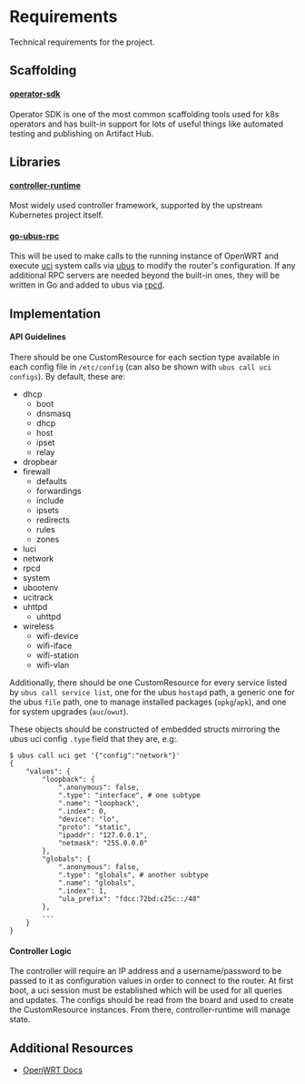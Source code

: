 # Requirements

Technical requirements for the project.

## Scaffolding
#### [operator-sdk](https://pkg.go.dev/github.com/operator-framework/operator-sdk)
Operator SDK is one of the most common scaffolding tools used for k8s operators and has built-in support 
for lots of useful things like automated testing and publishing on Artifact Hub.

## Libraries
#### [controller-runtime](https://pkg.go.dev/sigs.k8s.io/controller-runtime)
Most widely used controller framework, supported by the upstream Kubernetes project itself.

#### [go-ubus-rpc](https://github.com/daimonaslabs/go-ubus-rpc)
This will be used to make calls to the running instance of OpenWRT and execute [uci](https://openwrt.org/docs/techref/uci)
system calls via [ubus](https://openwrt.org/docs/techref/ubus) to modify the router's configuration. If any additional
RPC servers are needed beyond the built-in ones, they will be written in Go and added to ubus via [rpcd](https://openwrt.org/docs/techref/rpcd).

## Implementation
#### API Guidelines
There should be one CustomResource for each section type available in each config file in `/etc/config` (can also be shown with `ubus call uci configs`).
By default, these are:
- dhcp
    - boot
    - dnsmasq
    - dhcp
    - host
    - ipset
    - relay
- dropbear
- firewall
    - defaults
    - forwardings
    - include
    - ipsets
    - redirects
    - rules
    - zones
- luci
- network
- rpcd
- system
- ubootenv
- ucitrack
- uhttpd
    - uhttpd
- wireless
    - wifi-device
    - wifi-iface
    - wifi-station
    - wifi-vlan

Additionally, there should be one CustomResource for every service listed by `ubus call service list`, one for the ubus `hostapd` path, a generic
one for the ubus `file` path, one to manage installed packages (`opkg`/`apk`), and one for system upgrades (`auc`/`owut`).

These objects should be constructed of embedded structs mirroring the ubus uci config `.type` field that they are, e.g:.

```
$ ubus call uci get '{"config":"network"}'                                                                                                                      
{
    "values": {
        "loopback": {
            ".anonymous": false,
            ".type": "interface", # one subtype
            ".name": "loopback",
            ".index": 0,
            "device": "lo",
            "proto": "static",
            "ipaddr": "127.0.0.1",
            "netmask": "255.0.0.0"
        },
        "globals": {
            ".anonymous": false,
            ".type": "globals", # another subtype
            ".name": "globals",
            ".index": 1,
            "ula_prefix": "fdcc:72bd:c25c::/48"
        },
        ...
    }
}
```

#### Controller Logic
The controller will require an IP address and a username/password to be passed to it as configuration values in order to connect
to the router. At first boot, a uci session must be established which will be used for all queries and updates. The configs should
be read from the board and used to create the CustomResource instances. From there, controller-runtime will manage state.


## Additional Resources
- [OpenWRT Docs](https://openwrt.org/docs/start)